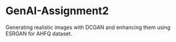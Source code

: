 # GenAI-Assignment2
Generating realistic images with DCGAN and enhancing them using ESRGAN for AHFQ dataset.

